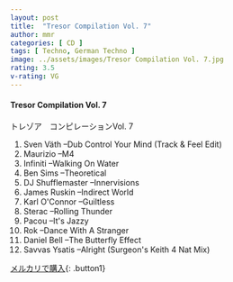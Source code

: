 ```yaml
---
layout: post
title:  "Tresor Compilation Vol. 7"
author: mmr
categories: [ CD ]
tags: [ Techno, German Techno ]
image: ../assets/images/Tresor Compilation Vol. 7.jpg
rating: 3.5
v-rating: VG
---
```


#### Tresor Compilation Vol. 7

トレゾア　コンピレーションVol. 7

1. Sven Väth –Dub Control Your Mind (Track & Feel Edit)
2. Maurizio –M4
3. Infiniti –Walking On Water
4. Ben Sims –Theoretical
5. DJ Shufflemaster –Innervisions
6. James Ruskin –Indirect World
7. Karl O'Connor –Guiltless
8. Sterac –Rolling Thunder
9. Pacou –It's Jazzy
10. Rok –Dance With A Stranger
11. Daniel Bell –The Butterfly Effect
12. Savvas Ysatis –Alright (Surgeon's Keith 4 Nat Mix)

[メルカリで購入](https://jp.mercari.com/item/m32845023734){: .button1}

